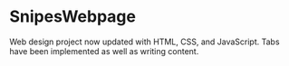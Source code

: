 # SnipesWebpage
Web design project now updated with HTML, CSS, and JavaScript. Tabs have been implemented as well as writing content.
